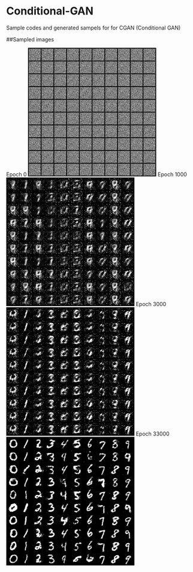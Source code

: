 # Conditional-GAN


Sample codes and generated sampels for for CGAN (Conditional GAN)





##Sampled images


Epoch 0
![Alt text](/Samples/0.png?raw=true "Title")
Epoch 1000
![Alt text](/Samples/1000.png?raw=true "Title")
Epoch 3000
![Alt text](/Samples/3000.png?raw=true "Title")
Epoch 33000
![Alt text](/Samples/33000.png?raw=true "Title")

